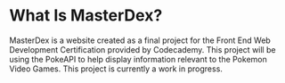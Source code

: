 # What Is MasterDex?

MasterDex is a website created as a final project for the Front End Web Development Certification provided by Codecademy. This project will be using the PokeAPI to help display information relevant to the Pokemon Video Games. This project is currently a work in progress.
